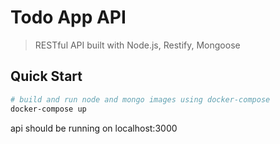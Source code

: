 # Todo App API

> RESTful API built with Node.js, Restify, Mongoose

## Quick Start

```bash
# build and run node and mongo images using docker-compose
docker-compose up
```

api should be running on localhost:3000

